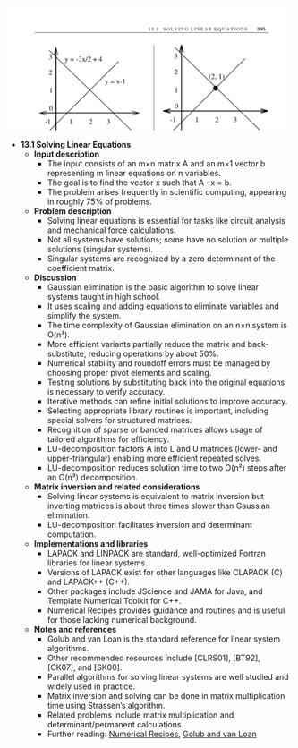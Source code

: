 ![ADM-ch13-linear-equations](ADM-ch13-linear-equations.best.png)

- **13.1 Solving Linear Equations**
  - **Input description**
    - The input consists of an m×n matrix A and an m×1 vector b representing m linear equations on n variables.
    - The goal is to find the vector x such that A · x = b.
    - The problem arises frequently in scientific computing, appearing in roughly 75% of problems.
  - **Problem description**
    - Solving linear equations is essential for tasks like circuit analysis and mechanical force calculations.
    - Not all systems have solutions; some have no solution or multiple solutions (singular systems).
    - Singular systems are recognized by a zero determinant of the coefficient matrix.
  - **Discussion**
    - Gaussian elimination is the basic algorithm to solve linear systems taught in high school.
    - It uses scaling and adding equations to eliminate variables and simplify the system.
    - The time complexity of Gaussian elimination on an n×n system is O(n³).
    - More efficient variants partially reduce the matrix and back-substitute, reducing operations by about 50%.
    - Numerical stability and roundoff errors must be managed by choosing proper pivot elements and scaling.
    - Testing solutions by substituting back into the original equations is necessary to verify accuracy.
    - Iterative methods can refine initial solutions to improve accuracy.
    - Selecting appropriate library routines is important, including special solvers for structured matrices.
    - Recognition of sparse or banded matrices allows usage of tailored algorithms for efficiency.
    - LU-decomposition factors A into L and U matrices (lower- and upper-triangular) enabling more efficient repeated solves.
    - LU-decomposition reduces solution time to two O(n²) steps after an O(n³) decomposition.
  - **Matrix inversion and related considerations**
    - Solving linear systems is equivalent to matrix inversion but inverting matrices is about three times slower than Gaussian elimination.
    - LU-decomposition facilitates inversion and determinant computation.
  - **Implementations and libraries**
    - LAPACK and LINPACK are standard, well-optimized Fortran libraries for linear systems.
    - Versions of LAPACK exist for other languages like CLAPACK (C) and LAPACK++ (C++).
    - Other packages include JScience and JAMA for Java, and Template Numerical Toolkit for C++.
    - Numerical Recipes provides guidance and routines and is useful for those lacking numerical background.
  - **Notes and references**
    - Golub and van Loan is the standard reference for linear system algorithms.
    - Other recommended resources include [CLRS01], [BT92], [CK07], and [SK00].
    - Parallel algorithms for solving linear systems are well studied and widely used in practice.
    - Matrix inversion and solving can be done in matrix multiplication time using Strassen’s algorithm.
    - Related problems include matrix multiplication and determinant/permanent calculations.
    - Further reading: [Numerical Recipes](http://www.nr.com), [Golub and van Loan](https://books.google.com/books?id=Pyf6PZUUWhcC)
